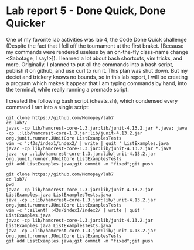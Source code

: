 # Lab report 5 - Done Quick, Done Quicker
One of my favorite lab activities was lab 4, the Code Done Quick challenge (Despite the fact that I fell off the tournament at the first braket. [Because my commands were rendered useless by an on-the-fly class-name change <Sabotage, I say!>]). I learned a lot about bash shortcuts, vim tricks, and more. Originally, I planned to put all the commands into a bash script, publish it on github, and use curl to run it. This plan was shut down. But my deciet and trickery knows no bounds, so in this lab report, I will be creating a program which makes it appear that I am typing commands by hand, into the terminal, while really running a premade script.

I created the following bash script (cheats.sh), which condensed every command I ran into a single script:
```
git clone https://github.com/Momopey/lab7
cd lab7/
javac -cp lib/hamcrest-core-1.3.jar:lib/junit-4.13.2.jar *.java; java -cp .:lib/hamcrest-core-1.3.jar:lib/junit-4.13.2.jar org.junit.runner.JUnitCore ListExamplesTests
vim -c ':43s/index1/index2/ | write | quit ' ListExamples.java
javac -cp lib/hamcrest-core-1.3.jar:lib/junit-4.13.2.jar *.java
java -cp .:lib/hamcrest-core-1.3.jar:lib/junit-4.13.2.jar org.junit.runner.JUnitCore ListExamplesTests
git add ListExamples.java;git commit -m "fixed";git push
```

```
git clone https://github.com/Momopey/lab7
cd lab7/
pwd
javac -cp lib/hamcrest-core-1.3.jar:lib/junit-4.13.2.jar ListExamples.java ListExamplesTests.java
java -cp .:lib/hamcrest-core-1.3.jar:lib/junit-4.13.2.jar org.junit.runner.JUnitCore ListExamplesTests
vim -c ':silent! :43s/index1/index2/ | write | quit ' ListExamples.java
javac -cp lib/hamcrest-core-1.3.jar:lib/junit-4.13.2.jar ListExamples.java ListExamplesTests.java
java -cp .:lib/hamcrest-core-1.3.jar:lib/junit-4.13.2.jar org.junit.runner.JUnitCore ListExamplesTests
git add ListExamples.java;git commit -m "fixed";git push
```

